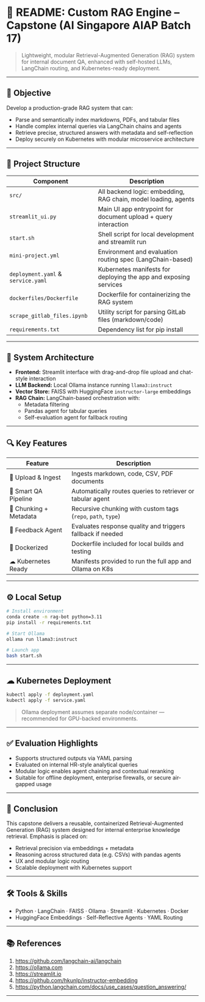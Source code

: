 # 📘 README: Custom RAG Engine – Capstone (AI Singapore AIAP Batch 17)

> Lightweight, modular Retrieval-Augmented Generation (RAG) system for internal document QA, enhanced with self-hosted LLMs, LangChain routing, and Kubernetes-ready deployment.

---

## 🎯 Objective

Develop a production-grade RAG system that can:
- Parse and semantically index markdowns, PDFs, and tabular files
- Handle complex internal queries via LangChain chains and agents
- Retrieve precise, structured answers with metadata and self-reflection
- Deploy securely on Kubernetes with modular microservice architecture

---

## 📂 Project Structure

| Component                          | Description                                                       |
|-----------------------------------|-------------------------------------------------------------------|
| `src/`                             | All backend logic: embedding, RAG chain, model loading, agents    |
| `streamlit_ui.py`                 | Main UI app entrypoint for document upload + query interaction   |
| `start.sh`                        | Shell script for local development and streamlit run             |
| `mini-project.yml`                | Environment and evaluation routing spec (LangChain-based)        |
| `deployment.yaml` & `service.yaml`| Kubernetes manifests for deploying the app and exposing services |
| `dockerfiles/Dockerfile`         | Dockerfile for containerizing the RAG system                     |
| `scrape_gitlab_files.ipynb`       | Utility script for parsing GitLab files (markdown/code)          |
| `requirements.txt`                | Dependency list for pip install                                   |

---

## 🧱 System Architecture

- **Frontend:** Streamlit interface with drag-and-drop file upload and chat-style interaction
- **LLM Backend:** Local Ollama instance running `llama3:instruct`
- **Vector Store:** FAISS with HuggingFace `instructor-large` embeddings
- **RAG Chain:** LangChain-based orchestration with:
  - Metadata filtering
  - Pandas agent for tabular queries
  - Self-evaluation agent for fallback routing

---

## 🔍 Key Features

| Feature                    | Description                                                                 |
|---------------------------|-----------------------------------------------------------------------------|
| 📎 Upload & Ingest        | Ingests markdown, code, CSV, PDF documents                                  |
| 🧠 Smart QA Pipeline       | Automatically routes queries to retriever or tabular agent                  |
| 🧩 Chunking + Metadata     | Recursive chunking with custom tags (`repo`, `path`, `type`)                |
| 🔁 Feedback Agent          | Evaluates response quality and triggers fallback if needed                  |
| 🐳 Dockerized              | Dockerfile included for local builds and testing                            |
| ☁ Kubernetes Ready         | Manifests provided to run the full app and Ollama on K8s                    |

---

## ⚙️ Local Setup

```bash
# Install environment
conda create -n rag-bot python=3.11
pip install -r requirements.txt

# Start Ollama
ollama run llama3:instruct

# Launch app
bash start.sh
```

---

## ☁ Kubernetes Deployment

```bash
kubectl apply -f deployment.yaml
kubectl apply -f service.yaml
```

> Ollama deployment assumes separate node/container — recommended for GPU-backed environments.

---

## ✅ Evaluation Highlights

- Supports structured outputs via YAML parsing
- Evaluated on internal HR-style analytical queries
- Modular logic enables agent chaining and contextual reranking
- Suitable for offline deployment, enterprise firewalls, or secure air-gapped usage

---

## 📌 Conclusion

This capstone delivers a reusable, containerized Retrieval-Augmented Generation (RAG) system designed for internal enterprise knowledge retrieval. Emphasis is placed on:
- Retrieval precision via embeddings + metadata
- Reasoning across structured data (e.g. CSVs) with pandas agents
- UX and modular logic routing
- Scalable deployment with Kubernetes support

---

## 🛠 Tools & Skills

- Python · LangChain · FAISS · Ollama · Streamlit · Kubernetes · Docker  
- HuggingFace Embeddings · Self-Reflective Agents · YAML Routing

---

## 📚 References

1. https://github.com/langchain-ai/langchain  
2. https://ollama.com  
3. https://streamlit.io  
4. https://github.com/hkunlp/instructor-embedding  
5. https://python.langchain.com/docs/use_cases/question_answering/

---

